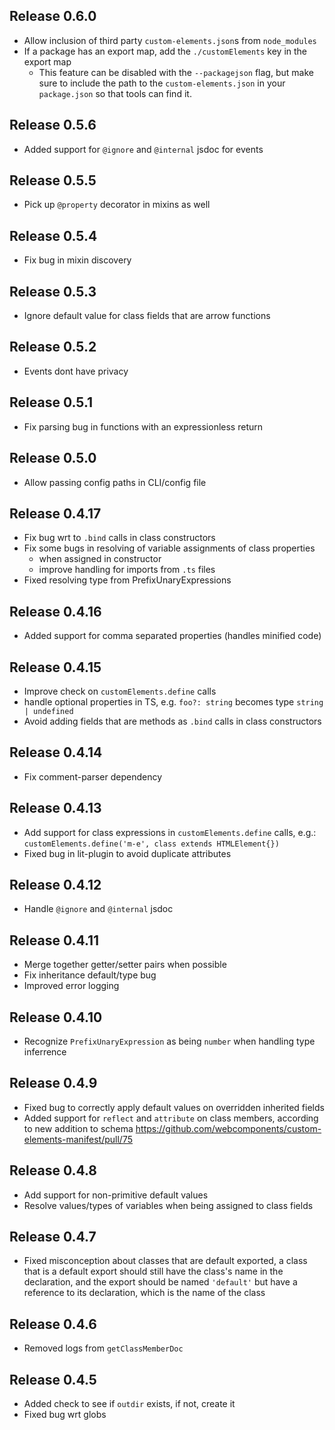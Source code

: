 ## Release 0.6.0
- Allow inclusion of third party `custom-elements.json`s from `node_modules`
- If a package has an export map, add the `./customElements` key in the export map
  - This feature can be disabled with the `--packagejson` flag, but make sure to include the path to the `custom-elements.json` in your `package.json` so that tools can find it.
## Release 0.5.6
- Added support for `@ignore` and `@internal` jsdoc for events

## Release 0.5.5
- Pick up `@property` decorator in mixins as well

## Release 0.5.4
- Fix bug in mixin discovery

## Release 0.5.3
- Ignore default value for class fields that are arrow functions

## Release 0.5.2
- Events dont have privacy

## Release 0.5.1
- Fix parsing bug in functions with an expressionless return

## Release 0.5.0
- Allow passing config paths in CLI/config file

## Release 0.4.17
- Fix bug wrt to `.bind` calls in class constructors
- Fix some bugs in resolving of variable assignments of class properties
  - when assigned in constructor
  - improve handling for imports from `.ts` files
- Fixed resolving type from PrefixUnaryExpressions

## Release 0.4.16
- Added support for comma separated properties (handles minified code)

## Release 0.4.15
- Improve check on `customElements.define` calls
- handle optional properties in TS, e.g. `foo?: string` becomes type `string | undefined`
- Avoid adding fields that are methods as `.bind` calls in class constructors

## Release 0.4.14
- Fix comment-parser dependency

## Release 0.4.13
- Add support for class expressions in `customElements.define` calls, e.g.: `customElements.define('m-e', class extends HTMLElement{})`
- Fixed bug in lit-plugin to avoid duplicate attributes

## Release 0.4.12
- Handle `@ignore` and `@internal` jsdoc

## Release 0.4.11
- Merge together getter/setter pairs when possible
- Fix inheritance default/type bug
- Improved error logging

## Release 0.4.10
- Recognize `PrefixUnaryExpression` as being `number` when handling type inferrence

## Release 0.4.9
- Fixed bug to correctly apply default values on overridden inherited fields
- Added support for `reflect` and `attribute` on class members, according to new addition to schema https://github.com/webcomponents/custom-elements-manifest/pull/75

## Release 0.4.8
- Add support for non-primitive default values
- Resolve values/types of variables when being assigned to class fields
## Release 0.4.7
- Fixed misconception about classes that are default exported, a class that is a default export should still have the class's name in the declaration, and the export should be named `'default'` but have a reference to its declaration, which is the name of the class

## Release 0.4.6
- Removed logs from `getClassMemberDoc`

## Release 0.4.5
- Added check to see if `outdir` exists, if not, create it
- Fixed bug wrt globs
